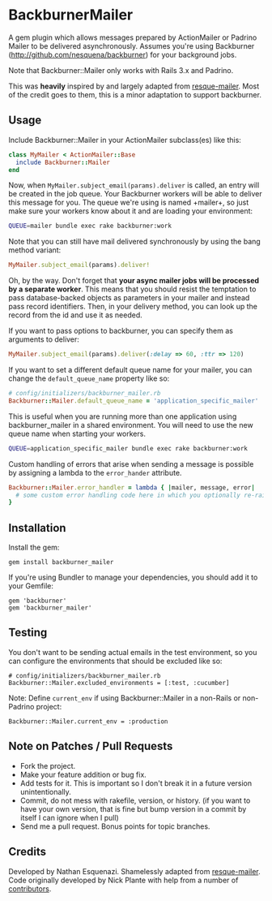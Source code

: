 # BackburnerMailer

A gem plugin which allows messages prepared by ActionMailer or Padrino Mailer to be delivered
asynchronously. Assumes you're using Backburner (http://github.com/nesquena/backburner)
for your background jobs.

Note that Backburner::Mailer only works with Rails 3.x and Padrino.

This was **heavily** inspired by and largely adapted from [resque-mailer](https://github.com/zapnap/resque_mailer).
Most of the credit goes to them, this is a minor adaptation to support backburner.

## Usage

Include Backburner::Mailer in your ActionMailer subclass(es) like this:

```ruby
class MyMailer < ActionMailer::Base
  include Backburner::Mailer
end
```

Now, when `MyMailer.subject_email(params).deliver` is called, an entry
will be created in the job queue. Your Backburner workers will be able to deliver
this message for you. The queue we're using is named +mailer+,
so just make sure your workers know about it and are loading your environment:

```bash
QUEUE=mailer bundle exec rake backburner:work
```

Note that you can still have mail delivered synchronously by using the bang
method variant:

```ruby
MyMailer.subject_email(params).deliver!
```

Oh, by the way. Don't forget that **your async mailer jobs will be processed by
a separate worker**. This means that you should resist the temptation to pass
database-backed objects as parameters in your mailer and instead pass record
identifiers. Then, in your delivery method, you can look up the record from
the id and use it as needed.

If you want to pass options to backburner, you can specify them as arguments to deliver:

```ruby
MyMailer.subject_email(params).deliver(:delay => 60, :ttr => 120)
```

If you want to set a different default queue name for your mailer, you can
change the `default_queue_name` property like so:

```ruby
# config/initializers/backburner_mailer.rb
Backburner::Mailer.default_queue_name = 'application_specific_mailer'
```

This is useful when you are running more than one application using
backburner_mailer in a shared environment. You will need to use the new queue
name when starting your workers.

```bash
QUEUE=application_specific_mailer bundle exec rake backburner:work
```

Custom handling of errors that arise when sending a message is possible by
assigning a lambda to the `error_hander` attribute.

```ruby
Backburner::Mailer.error_handler = lambda { |mailer, message, error|
  # some custom error handling code here in which you optionally re-raise the error
}
```

## Installation

Install the gem:

    gem install backburner_mailer

If you're using Bundler to manage your dependencies, you should add it to your Gemfile:

    gem 'backburner'
    gem 'backburner_mailer'

## Testing

You don't want to be sending actual emails in the test environment, so you can
configure the environments that should be excluded like so:

    # config/initializers/backburner_mailer.rb
    Backburner::Mailer.excluded_environments = [:test, :cucumber]

Note: Define `current_env` if using Backburner::Mailer in a non-Rails or non-Padrino project:

    Backburner::Mailer.current_env = :production

## Note on Patches / Pull Requests

* Fork the project.
* Make your feature addition or bug fix.
* Add tests for it. This is important so I don't break it in a future version unintentionally.
* Commit, do not mess with rakefile, version, or history.
  (if you want to have your own version, that is fine but bump version in a commit by itself I can ignore when I pull)
* Send me a pull request. Bonus points for topic branches.

## Credits

Developed by Nathan Esquenazi.
Shamelessly adapted from [resque-mailer](https://github.com/zapnap/resque_mailer).
Code originally developed by Nick Plante with help from a number of [contributors](https://github.com/zapnap/resque_mailer/contributors).